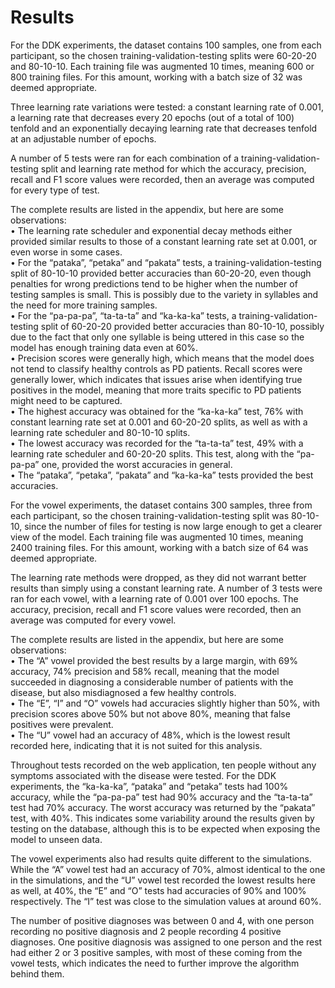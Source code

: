 # Results

For the DDK experiments, the dataset contains 100 samples, one from each participant, so the chosen training-validation-testing splits were 60-20-20 and 80-10-10. Each training file was augmented 10 times, meaning 600 or 800 training files. For this amount, working with a batch size of 32 was deemed appropriate.

Three learning rate variations were tested: a constant learning rate of 0.001, a learning rate that decreases every 20 epochs (out of a total of 100) tenfold and an exponentially decaying learning rate that decreases tenfold at an adjustable number of epochs.

A number of 5 tests were ran for each combination of a training-validation-testing split and learning rate method for which the accuracy, precision, recall and F1 score values were recorded, then an average was computed for every type of test.

The complete results are listed in the appendix, but here are some observations:\
• The learning rate scheduler and exponential decay methods either provided similar results to those of a constant learning rate set at 0.001, or even worse in some cases.\
• For the “pataka”, “petaka” and “pakata” tests, a training-validation-testing split of 80-10-10 provided better accuracies than 60-20-20, even though penalties for wrong predictions tend to be higher when the number of testing samples is small. This is possibly due to the variety in syllables and the need for more training samples.\
• For the “pa-pa-pa”, “ta-ta-ta” and “ka-ka-ka” tests, a training-validation-testing split of 60-20-20 provided better accuracies than 80-10-10, possibly due to the fact that only one syllable is being uttered in this case so the model has enough training data even at 60%.\
• Precision scores were generally high, which means that the model does not tend to classify healthy controls as PD patients. Recall scores were generally lower, which indicates that issues arise when identifying true positives in the model, meaning that more traits specific to PD patients might need to be captured.\
• The highest accuracy was obtained for the “ka-ka-ka” test, 76% with constant learning rate set at 0.001 and 60-20-20 splits, as well as with a learning rate scheduler and 80-10-10 splits.\
• The lowest accuracy was recorded for the “ta-ta-ta” test, 49% with a learning rate scheduler and 60-20-20 splits. This test, along with the “pa-pa-pa” one, provided the worst accuracies in general.\
• The “pataka”, “petaka”, “pakata” and “ka-ka-ka” tests provided the best accuracies.

For the vowel experiments, the dataset contains 300 samples, three from each participant, so the chosen training-validation-testing split was 80-10-10, since the number of files for testing is now large enough to get a clearer view of the model. Each training file was augmented 10 times, meaning 2400 training files. For this amount, working with a batch size of 64 was deemed appropriate.

The learning rate methods were dropped, as they did not warrant better results than simply using a constant learning rate. A number of 3 tests were ran for each vowel, with a learning rate of 0.001 over 100 epochs. The accuracy, precision, recall and F1 score values were recorded, then an average was computed for every vowel.

The complete results are listed in the appendix, but here are some observations:\
• The “A” vowel provided the best results by a large margin, with 69% accuracy, 74% precision and 58% recall, meaning that the model succeeded in diagnosing a considerable number of patients with the disease, but also misdiagnosed a few healthy controls.\
• The “E”, “I” and “O” vowels had accuracies slightly higher than 50%, with precision scores above 50% but not above 80%, meaning that false positives were prevalent.\
• The “U” vowel had an accuracy of 48%, which is the lowest result recorded here, indicating that it is not suited for this analysis.

Throughout tests recorded on the web application, ten people without any symptoms associated with the disease were tested. For the DDK experiments, the “ka-ka-ka”, “pataka” and “petaka” tests had 100% accuracy, while the “pa-pa-pa” test had 90% accuracy and the “ta-ta-ta” test had 70% accuracy. The worst accuracy was returned by the “pakata” test, with 40%. This indicates some variability around the results given by testing on the database, although this is to be expected when exposing the model to unseen data.

The vowel experiments also had results quite different to the simulations. While the “A” vowel test had an accuracy of 70%, almost identical to the one in the simulations, and the “U” vowel test recorded the lowest results here as well, at 40%, the “E” and “O” tests had accuracies of 90% and 100% respectively. The “I” test was close to the simulation values at around 60%.

The number of positive diagnoses was between 0 and 4, with one person recording no positive diagnosis and 2 people recording 4 positive diagnoses. One positive diagnosis was assigned to one person and the rest had either 2 or 3 positive samples, with most of these coming from the vowel tests, which indicates the need to further improve the algorithm behind them.
